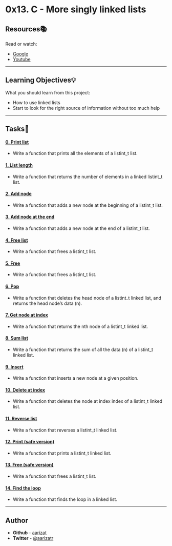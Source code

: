 # 0x13. C - More singly linked lists

## Resources:books:
Read or watch:
* [Google](https://intranet.hbtn.io/rltoken/VxmJXbHtjDMJAKj7dU-6sg)
* [Youtube](https://intranet.hbtn.io/rltoken/PqebvZ1ey95sB8eDiYl8_A)

---
## Learning Objectives:bulb:
What you should learn from this project:

* How to use linked lists
* Start to look for the right source of information without too much help

---

## Tasks:pencil:

#### [0. Print list](./0-print_listint.c)
* Write a function that prints all the elements of a listint_t list.


#### [1. List length](./1-listint_len.c)
* Write a function that returns the number of elements in a linked listint_t list.


#### [2. Add node](./2-add_nodeint.c)
* Write a function that adds a new node at the beginning of a listint_t list.


#### [3. Add node at the end](./3-add_nodeint_end.c)
* Write a function that adds a new node at the end of a listint_t list.


#### [4. Free list](./4-free_listint.c)
* Write a function that frees a listint_t list.


#### [5. Free](./5-free_listint2.c)
* Write a function that frees a listint_t list.


#### [6. Pop](./6-pop_listint.c)
* Write a function that deletes the head node of a listint_t linked list, and returns the head node’s data (n).


#### [7. Get node at index](./7-get_nodeint.c)
* Write a function that returns the nth node of a listint_t linked list.


#### [8. Sum list](./8-sum_listint.c)
* Write a function that returns the sum of all the data (n) of a listint_t linked list.


#### [9. Insert](./9-insert_nodeint.c)
* Write a function that inserts a new node at a given position.


#### [10. Delete at index](./10-delete_nodeint.c)
* Write a function that deletes the node at index index of a listint_t linked list.


#### [11. Reverse list](./100-reverse_listint.c)
* Write a function that reverses a listint_t linked list.


#### [12. Print (safe version)](./101-print_listint_safe.c)
* Write a function that prints a listint_t linked list.


#### [13. Free (safe version)](./102-free_listint_safe.c)
* Write a function that frees a listint_t list.


#### [14. Find the loop](./103-find_loop.c)
* Write a function that finds the loop in a linked list.

---

## Author
* **Github** - [aarizat](https://github.com/aarizat)
* **Twitter** - [@aarizatr](https://twitter.com/aarizatr)
